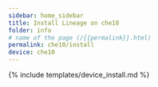 ```yaml
---
sidebar: home_sidebar
title: Install Lineage on che10
folder: info
# name of the page (/{{permalink}}.html)
permalink: che10/install
device: che10
---
```

{% include templates/device_install.md %}
